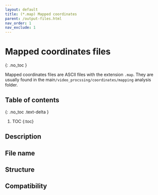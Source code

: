 ```yaml
---
layout: default
title: (*.map) Mapped coordinates
parent: /output-files.html
nav_order: 1
nav_exclude: 1
---
```



# Mapped coordinates files
{: .no_toc }

Mapped coordinates files are ASCII files with the extension `.map`. They are usually found in the main`/video_procssing/coordinates/mapping` analysis folder.

## Table of contents
{: .no_toc .text-delta }

1. TOC
{:toc}

## Description

## File name

## Structure

## Compatibility

